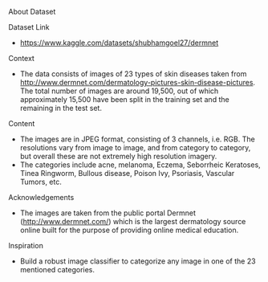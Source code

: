 About Dataset

Dataset Link
- https://www.kaggle.com/datasets/shubhamgoel27/dermnet

Context
- The data consists of images of 23 types of skin diseases taken from http://www.dermnet.com/dermatology-pictures-skin-disease-pictures. The total number of images are around 19,500, out of which approximately 15,500 have been split in the training set and the remaining in the test set.

Content
- The images are in JPEG format, consisting of 3 channels, i.e. RGB. The resolutions vary from image to image, and from category to category, but overall these are not extremely high resolution imagery.
- The categories include acne, melanoma, Eczema, Seborrheic Keratoses, Tinea Ringworm, Bullous disease, Poison Ivy, Psoriasis, Vascular Tumors, etc.

Acknowledgements
- The images are taken from the public portal Dermnet (http://www.dermnet.com/) which is the largest dermatology source online built for the purpose of providing online medical education.

Inspiration
- Build a robust image classifier to categorize any image in one of the 23 mentioned categories.
